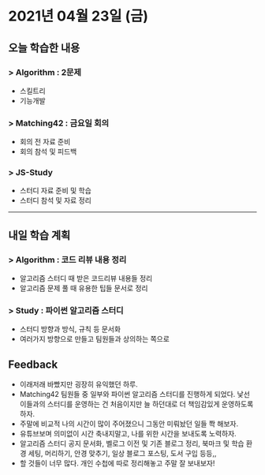 # 2021년 04월 23일 (금) 

## 오늘 학습한 내용

### > Algorithm : 2문제

- 스킬트리
- 기능개발

### > Matching42 : 금요일 회의

- 회의 전 자료 준비
- 회의 참석 및 피드백

### > JS-Study

- 스터디 자료 준비 및 학습
- 스터디 참석 및 자료 정리

---

## 내일 학습 계획

### > Algorithm : 코드 리뷰 내용 정리

- 알고리즘 스터디 때 받은 코드리뷰 내용들 정리
- 알고리즘 문제 풀 때 유용한 팁들 문서로 정리

### > Study : 파이썬 알고리즘 스터디

- 스터디 방향과 방식, 규칙 등 문서화
- 여러가지 방향으로 만들고 팀원들과 상의하는 쪽으로

## Feedback

- 이래저래 바빴지만 굉장히 유익했던 하루.
- Matching42 팀원들 중 일부와 파이썬 알고리즘 스터디를 진행하게 되었다.
  낯선 이들과의 스터디를 운영하는 건 처음이지만 늘 하던대로 더 책임감있게 운영하도록 하자.
- 주말에 비교적 나의 시간이 많이 주어졌으니 그동안 미뤄놨던 일들 쫙 해보자.
- 유튜브보며 의미없이 시간 축내지말고, 나를 위한 시간을 보내도록 노력하자.
- 알고리즘 스터디 공지 문서화, 벨로그 이전 및 기존 블로그 정리, 북마크 및 학습 환경 세팅,    머리하기, 안경 맞추기, 일상 블로그 포스팅, 도서 구입 등등,,
- 할 것들이 너무 많다. 개인 수첩에 따로 정리해놓고 주말 잘 보내보자!
